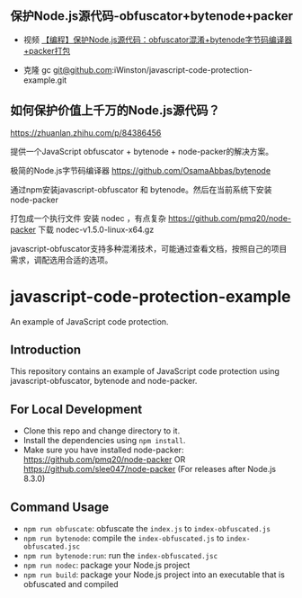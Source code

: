 ## 保护Node.js源代码-obfuscator+bytenode+packer
- 视频 [【编程】保护Node.js源代码：obfuscator混淆+bytenode字节码编译器+packer打包](https://www.bilibili.com/video/BV1iM4y137Ue/)

- 克隆
gc git@github.com:iWinston/javascript-code-protection-example.git

## 如何保护价值上千万的Node.js源代码？
https://zhuanlan.zhihu.com/p/84386456

提供一个JavaScript obfuscator + bytenode + node-packer的解决方案。

极简的Node.js字节码编译器
https://github.com/OsamaAbbas/bytenode

通过npm安装javascript-obfuscator 和 bytenode。然后在当前系统下安装 node-packer

打包成一个执行文件
安装 nodec ，有点复杂 
https://github.com/pmq20/node-packer
下载 nodec-v1.5.0-linux-x64.gz

javascript-obfuscator支持多种混淆技术，可能通过查看文档，按照自己的项目需求，调配选用合适的选项。

# javascript-code-protection-example
An example of JavaScript code protection.

## Introduction
This repository contains an example of JavaScript code protection using javascript-obfuscator, bytenode and node-packer.

## For Local Development
- Clone this repo and change directory to it.
- Install the dependencies using `npm install`.
- Make sure you have installed node-packer: https://github.com/pmq20/node-packer OR https://github.com/slee047/node-packer (For releases after Node.js 8.3.0)

## Command Usage
- `npm run obfuscate`: obfuscate the `index.js` to `index-obfuscated.js`
- `npm run bytenode`: compile the `index-obfuscated.js` to `index-obfuscated.jsc`
- `npm run bytenode:run`: run the `index-obfuscated.jsc`
- `npm run nodec`: package your Node.js project
- `npm run build`: package your Node.js project into an executable that is obfuscated and compiled
